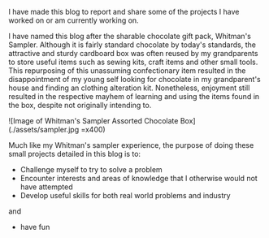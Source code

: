 I have made this blog to report and share some of the projects I have worked on or am currently working on.

I have named this blog after the sharable chocolate gift pack, Whitman's Sampler. Although it is fairly standard chocolate by today's standards, the attractive and sturdy cardboard box was often reused by my grandparents to store useful items such as sewing kits, craft items and other small tools. This repurposing of this unassuming confectionary item resulted in the disappointment of my young self looking for chocolate in my grandparent's house and finding an clothing alteration kit. Nonetheless, enjoyment still resulted in the respective mayhem of learning and using the items found in the box, despite not originally intending to.

![Image of Whitman's Sampler Assorted Chocolate Box](./assets/sampler.jpg =x400)

Much like my Whitman's sampler experience, the purpose of doing these small projects detailed in this blog is to:
- Challenge myself to try to solve a problem
- Encounter interests and areas of knowledge that I otherwise would not have attempted
- Develop useful skills for both real world problems and industry

and
- have fun
